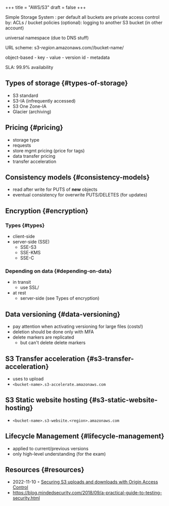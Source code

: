+++
title = "AWS/S3"
draft = false
+++

Simple Storage System
: per default all buckets are private
    access control by: ACLs / bucket policies
    (optional): logging to another S3 bucket (in other account)


universal namespace (due to DNS stuff)

URL scheme: s3-_region_.amazonaws.com//bucket-name/

object-based
    -   key
    -   value
    -   version id
    -   metadata

SLA: 99.9% availability


## Types of storage {#types-of-storage}

-   S3 standard
-   S3-IA (infrequently accessed)
-   S3 One Zone-IA
-   Glacier (archiving)


## Pricing {#pricing}

-   storage type
-   requests
-   store mgmt pricing (price for tags)
-   data transfer pricing
-   transfer acceleration


## Consistency models {#consistency-models}

-   read after write for PUTS of **new** objects
-   eventual consistency for overwrite PUTS/DELETES (for updates)


## Encryption {#encryption}


### Types {#types}

-   client-side
-   server-side (SSE)
    -   SSE-S3
    -   SSE-KMS
    -   SSE-C


### Depending on data {#depending-on-data}

-   in transit
    -   use SSL/
-   at rest
    -   server-side (see Types of encryption)


## Data versioning {#data-versioning}

-   pay attention when activating versioning for large files (costs!)
-   deletion should be done only with MFA
-   delete markers are replicated
    -   but can't delete delete markers


## S3 Transfer acceleration {#s3-transfer-acceleration}

-   uses to upload
-   `<bucket-name>.s3-accelerate.amazonaws.com`


## S3 Static website hosting {#s3-static-website-hosting}

-   `<bucket-name>.s3-website.<region>.amazonaws.com`


## Lifecycle Management {#lifecycle-management}

-   applied to current/previous versions
-   only high-level understanding (for the exam)


## Resources {#resources}

-   2022-11-10 ◦ [Securing S3 uploads and downloads with Origin Access Control](https://dev.to/aws-builders/securing-s3-uploads-and-downloads-with-origin-access-control-3fl0)
-   <https://blog.mindedsecurity.com/2018/09/a-practical-guide-to-testing-security.html>
